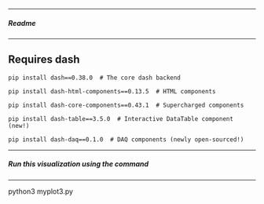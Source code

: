 -----------------------
##### Readme
----------------------------------
## Requires dash 
```
pip install dash==0.38.0  # The core dash backend

pip install dash-html-components==0.13.5  # HTML components

pip install dash-core-components==0.43.1  # Supercharged components

pip install dash-table==3.5.0  # Interactive DataTable component (new!)

pip install dash-daq==0.1.0  # DAQ components (newly open-sourced!)
```
-----------------------
##### Run this visualization using the command
----------------------------------
python3 myplot3.py

